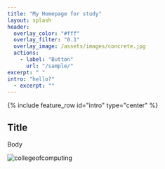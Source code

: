 ```yaml
---
title: "My Homepage for study"
layout: splash
header:
  overlay_color: "#fff"
  overlay_filter: "0.1"
  overlay_image: /assets/images/concrete.jpg
  actions:
    - label: "Button"
      url: "/sample/"
excerpt: " "
intro: "hello?"
  - excerpt: ""
---
```


{% include feature_row id="intro" type="center" %}

## Title

Body

![collegeofcomputing](/assets/images/collegeofcomputing.jpg)

